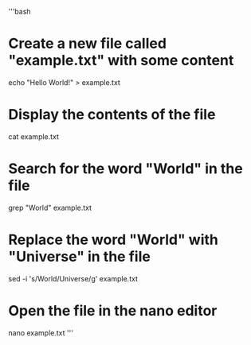 
'''bash
# Create a new file called "example.txt" with some content
echo "Hello World!" > example.txt

# Display the contents of the file
cat example.txt

# Search for the word "World" in the file
grep "World" example.txt

# Replace the word "World" with "Universe" in the file
sed -i 's/World/Universe/g' example.txt

# Open the file in the nano editor
nano example.txt
'''